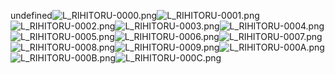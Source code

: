 undefined![L_RIHITORU-0000.png](https://raw.githubusercontent.com/Klokinator/FE-Repo/main/Portrait%20Repository/FE09%20Mugs%20(Path%20of%20Radiance)/FE9%20Vanilla%20Mugs%20(Ingame%20Rips)/Rihitoru/L_RIHITORU-0000.png "L_RIHITORU-0000.png")![L_RIHITORU-0001.png](https://raw.githubusercontent.com/Klokinator/FE-Repo/main/Portrait%20Repository/FE09%20Mugs%20(Path%20of%20Radiance)/FE9%20Vanilla%20Mugs%20(Ingame%20Rips)/Rihitoru/L_RIHITORU-0001.png "L_RIHITORU-0001.png")![L_RIHITORU-0002.png](https://raw.githubusercontent.com/Klokinator/FE-Repo/main/Portrait%20Repository/FE09%20Mugs%20(Path%20of%20Radiance)/FE9%20Vanilla%20Mugs%20(Ingame%20Rips)/Rihitoru/L_RIHITORU-0002.png "L_RIHITORU-0002.png")![L_RIHITORU-0003.png](https://raw.githubusercontent.com/Klokinator/FE-Repo/main/Portrait%20Repository/FE09%20Mugs%20(Path%20of%20Radiance)/FE9%20Vanilla%20Mugs%20(Ingame%20Rips)/Rihitoru/L_RIHITORU-0003.png "L_RIHITORU-0003.png")![L_RIHITORU-0004.png](https://raw.githubusercontent.com/Klokinator/FE-Repo/main/Portrait%20Repository/FE09%20Mugs%20(Path%20of%20Radiance)/FE9%20Vanilla%20Mugs%20(Ingame%20Rips)/Rihitoru/L_RIHITORU-0004.png "L_RIHITORU-0004.png")![L_RIHITORU-0005.png](https://raw.githubusercontent.com/Klokinator/FE-Repo/main/Portrait%20Repository/FE09%20Mugs%20(Path%20of%20Radiance)/FE9%20Vanilla%20Mugs%20(Ingame%20Rips)/Rihitoru/L_RIHITORU-0005.png "L_RIHITORU-0005.png")![L_RIHITORU-0006.png](https://raw.githubusercontent.com/Klokinator/FE-Repo/main/Portrait%20Repository/FE09%20Mugs%20(Path%20of%20Radiance)/FE9%20Vanilla%20Mugs%20(Ingame%20Rips)/Rihitoru/L_RIHITORU-0006.png "L_RIHITORU-0006.png")![L_RIHITORU-0007.png](https://raw.githubusercontent.com/Klokinator/FE-Repo/main/Portrait%20Repository/FE09%20Mugs%20(Path%20of%20Radiance)/FE9%20Vanilla%20Mugs%20(Ingame%20Rips)/Rihitoru/L_RIHITORU-0007.png "L_RIHITORU-0007.png")![L_RIHITORU-0008.png](https://raw.githubusercontent.com/Klokinator/FE-Repo/main/Portrait%20Repository/FE09%20Mugs%20(Path%20of%20Radiance)/FE9%20Vanilla%20Mugs%20(Ingame%20Rips)/Rihitoru/L_RIHITORU-0008.png "L_RIHITORU-0008.png")![L_RIHITORU-0009.png](https://raw.githubusercontent.com/Klokinator/FE-Repo/main/Portrait%20Repository/FE09%20Mugs%20(Path%20of%20Radiance)/FE9%20Vanilla%20Mugs%20(Ingame%20Rips)/Rihitoru/L_RIHITORU-0009.png "L_RIHITORU-0009.png")![L_RIHITORU-000A.png](https://raw.githubusercontent.com/Klokinator/FE-Repo/main/Portrait%20Repository/FE09%20Mugs%20(Path%20of%20Radiance)/FE9%20Vanilla%20Mugs%20(Ingame%20Rips)/Rihitoru/L_RIHITORU-000A.png "L_RIHITORU-000A.png")![L_RIHITORU-000B.png](https://raw.githubusercontent.com/Klokinator/FE-Repo/main/Portrait%20Repository/FE09%20Mugs%20(Path%20of%20Radiance)/FE9%20Vanilla%20Mugs%20(Ingame%20Rips)/Rihitoru/L_RIHITORU-000B.png "L_RIHITORU-000B.png")![L_RIHITORU-000C.png](https://raw.githubusercontent.com/Klokinator/FE-Repo/main/Portrait%20Repository/FE09%20Mugs%20(Path%20of%20Radiance)/FE9%20Vanilla%20Mugs%20(Ingame%20Rips)/Rihitoru/L_RIHITORU-000C.png "L_RIHITORU-000C.png")